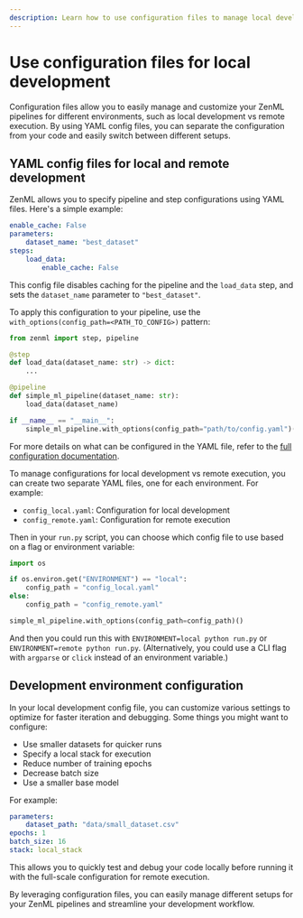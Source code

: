 ```yaml
---
description: Learn how to use configuration files to manage local development.
---
```


# Use configuration files for local development

Configuration files allow you to easily manage and customize your ZenML pipelines for different environments, such as local development vs remote execution. By using YAML config files, you can separate the configuration from your code and easily switch between different setups.

## YAML config files for local and remote development

ZenML allows you to specify pipeline and step configurations using YAML files. Here's a simple example:

```yaml
enable_cache: False
parameters:
    dataset_name: "best_dataset"
steps:
    load_data:
        enable_cache: False
```

This config file disables caching for the pipeline and the `load_data` step, and sets the `dataset_name` parameter to `"best_dataset"`.

To apply this configuration to your pipeline, use the `with_options(config_path=<PATH_TO_CONFIG>)` pattern:

```python
from zenml import step, pipeline

@step
def load_data(dataset_name: str) -> dict:
    ...

@pipeline
def simple_ml_pipeline(dataset_name: str):
    load_data(dataset_name)

if __name__ == "__main__":
    simple_ml_pipeline.with_options(config_path="path/to/config.yaml")()
```

For more details on what can be configured in the YAML file, refer to the [full configuration documentation](https://docs.zenml.io/how-to/use-configuration-files/what-can-be-configured).

To manage configurations for local development vs remote execution, you can create two separate YAML files, one for each environment. For example:

- `config_local.yaml`: Configuration for local development 
- `config_remote.yaml`: Configuration for remote execution

Then in your `run.py` script, you can choose which config file to use based on a flag or environment variable:

```python
import os

if os.environ.get("ENVIRONMENT") == "local":
    config_path = "config_local.yaml"
else:
    config_path = "config_remote.yaml"

simple_ml_pipeline.with_options(config_path=config_path)()
```

And then you could run this with `ENVIRONMENT=local python run.py` or
`ENVIRONMENT=remote python run.py`. (Alternatively, you could use a CLI flag
with `argparse` or `click` instead of an environment variable.)


## Development environment configuration

In your local development config file, you can customize various settings to optimize for faster iteration and debugging. Some things you might want to configure:

- Use smaller datasets for quicker runs
- Specify a local stack for execution
- Reduce number of training epochs
- Decrease batch size
- Use a smaller base model

For example:

```yaml
parameters:
    dataset_path: "data/small_dataset.csv"
epochs: 1
batch_size: 16
stack: local_stack
```

This allows you to quickly test and debug your code locally before running it with the full-scale configuration for remote execution.

By leveraging configuration files, you can easily manage different setups for
your ZenML pipelines and streamline your development workflow.
